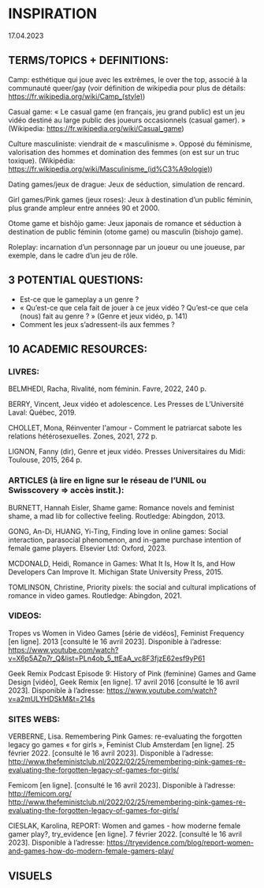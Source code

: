 # INSPIRATION

17.04.2023

## TERMS/TOPICS + DEFINITIONS:

Camp: esthétique qui joue avec les extrêmes, le over the top, associé à la communauté queer/gay (voir définition de wikipedia pour plus de détails: https://fr.wikipedia.org/wiki/Camp_(style))

Casual game: « Le casual game (en français, jeu grand public) est un jeu vidéo destiné au large public des joueurs occasionnels (casual gamer). » (Wikipedia: https://fr.wikipedia.org/wiki/Casual_game)

Culture masculiniste: viendrait de « masculinisme ». Opposé du féminisme, valorisation des hommes et domination des femmes (on est sur un truc toxique). (Wikipédia: https://fr.wikipedia.org/wiki/Masculinisme_(id%C3%A9ologie))

Dating games/jeux de drague: Jeux de séduction, simulation de rencard.

Girl games/Pink games (jeux roses): Jeux à destination d’un public féminin, plus grande ampleur entre années 90 et 2000.

Otome game et bishôjo game: Jeux japonais de romance et séduction à destination de public féminin (otome game) ou masculin (bishojo game).

Roleplay: incarnation d’un personnage par un joueur ou une joueuse, par exemple, dans le cadre d’un jeu de rôle.

## 3 POTENTIAL QUESTIONS:

- Est-ce que le gameplay a un genre ?
- « Qu’est-ce que cela fait de jouer à ce jeux vidéo ? Qu’est-ce que cela (nous) fait au genre ? » (Genre et jeux vidéo, p. 141)
- Comment les jeux s’adressent-ils aux femmes ?

## 10 ACADEMIC RESOURCES:

### LIVRES:

BELMHEDI, Racha, Rivalité, nom féminin. Favre, 2022, 240 p.

BERRY, Vincent, Jeux vidéo et adolescence. Les Presses de L’Université Laval: Québec, 2019.

CHOLLET, Mona, Réinventer l'amour - Comment le patriarcat sabote les relations hétérosexuelles. Zones, 2021, 272 p.

LIGNON, Fanny (dir), Genre et jeux vidéo. Presses Universitaires du Midi: Toulouse, 2015, 264 p.

### ARTICLES (à lire en ligne sur le réseau de l’UNIL ou Swisscovery => accès instit.):

BURNETT, Hannah Eisler, Shame game: Romance novels and feminist shame, a mad lib for collective feeling. Routledge: Abingdon, 2013.

GONG, An-Di, HUANG, Yi-Ting, Finding love in online games: Social interaction, parasocial phenomenon, and in-game purchase intention of female game players. Elsevier Ltd: Oxford, 2023.

MCDONALD, Heidi, Romance in Games: What It Is, How It Is, and How Developers Can Improve It. Michigan State University Press, 2015.

TOMLINSON, Christine, Priority pixels: the social and cultural implications of romance in video games. Routledge: Abingdon, 2021.

### VIDEOS:

Tropes vs Women in Video Games [série de vidéos], Feminist Frequency [en ligne]. 2013 [consulté le 16 avril 2023]. Disponible à l’adresse: https://www.youtube.com/watch?v=X6p5AZp7r_Q&list=PLn4ob_5_ttEaA_vc8F3fjzE62esf9yP61

Geek Remix Podcast Episode 9: History of Pink (feminine) Games and Game Design [vidéo], Geek Remix [en ligne]. 17 avril 2016 [consulté le 16 avril 2023]. Disponible à l’adresse: https://www.youtube.com/watch?v=a2mULYHDSkM&t=214s

### SITES WEBS:

VERBERNE, Lisa. Remembering Pink Games: re-evaluating the forgotten legacy go games « for girls », Feminist Club Amsterdam [en ligne]. 25 février 2022. [consulté le 16 avril 2023]. Disponible à l’adresse: http://www.thefeministclub.nl/2022/02/25/remembering-pink-games-re-evaluating-the-forgotten-legacy-of-games-for-girls/

Femicom [en ligne]. [consulté le 16 avril 2023]. Disponible à l’adresse: http://femicom.org/
http://www.thefeministclub.nl/2022/02/25/remembering-pink-games-re-evaluating-the-forgotten-legacy-of-games-for-girls/

CIESLAK, Karolina, REPORT: Women and games - how moderne female gamer play?, try_evidence [en ligne]. 7 février 2022. [consulté le 16 avril 2023]. Disponible à l’adresse: https://tryevidence.com/blog/report-women-and-games-how-do-modern-female-gamers-play/

## VISUELS
